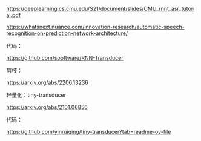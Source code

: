 https://deeplearning.cs.cmu.edu/S21/document/slides/CMU_rnnt_asr_tutorial.pdf

https://whatsnext.nuance.com/innovation-research/automatic-speech-recognition-on-prediction-network-architecture/

代码：

https://github.com/sooftware/RNN-Transducer

剪枝：

https://arxiv.org/abs/2206.13236

轻量化：tiny-transducer

https://arxiv.org/abs/2101.06856

代码：

https://github.com/yinruiqing/tiny-transducer?tab=readme-ov-file